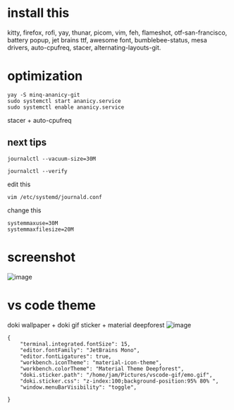 # install this 
kitty,
firefox, 
rofi, 
yay, 
thunar, 
picom,
vim,
feh,
flameshot,
otf-san-francisco,
battery popup,
jet brains ttf, 
awesome font,
bumblebee-status,
mesa drivers,
auto-cpufreq,
stacer,
alternating-layouts-git.

# optimization 
```
yay -S minq-ananicy-git
sudo systemctl start ananicy.service
sudo systemctl enable ananicy.service

```
stacer + auto-cpufreq
## next tips
```
journalctl --vacuum-size=30M  

journalctl --verify
```
edit this
```
vim /etc/systemd/journald.conf
```
change this 
```
systemmaxuse=30M
systemmaxfilesize=20M
```
# screenshot
![image](https://github.com/user-attachments/assets/c7a03d1e-da75-4e20-9f16-c3299a5bc8ef)
# vs code theme 
doki wallpaper + doki gif sticker + material deepforest
![image](https://github.com/user-attachments/assets/e0fe92ec-cbe6-43a8-baa8-6e0a403c7600)

```
{
    "terminal.integrated.fontSize": 15,
    "editor.fontFamily": "JetBrains Mono",
    "editor.fontLigatures": true,
    "workbench.iconTheme": "material-icon-theme",
    "workbench.colorTheme": "Material Theme Deepforest",
    "doki.sticker.path": "/home/jam/Pictures/vscode-gif/emo.gif",
    "doki.sticker.css": "z-index:100;background-position:95% 80% ",
    "window.menuBarVisibility": "toggle",

}
```
